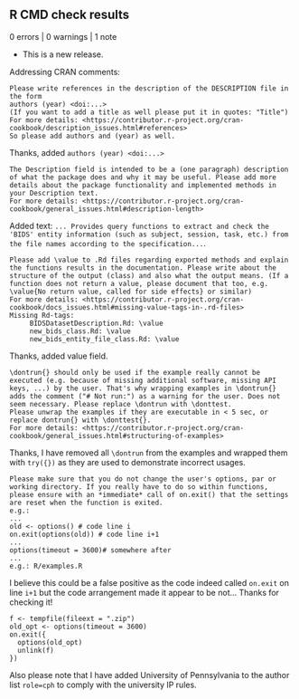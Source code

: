 ## R CMD check results

0 errors | 0 warnings | 1 note

* This is a new release.

Addressing CRAN comments:

```
Please write references in the description of the DESCRIPTION file in the form
authors (year) <doi:...>
(If you want to add a title as well please put it in quotes: "Title")
For more details: <https://contributor.r-project.org/cran-cookbook/description_issues.html#references>
So please add authors and (year) as well.
```

Thanks, added `authors (year) <doi:...>`


```
The Description field is intended to be a (one paragraph) description of what the package does and why it may be useful. Please add more details about the package functionality and implemented methods in your Description text.
For more details: <https://contributor.r-project.org/cran-cookbook/general_issues.html#description-length>
```

Added text: `... Provides query functions to extract and check the 'BIDS' entity information (such as subject, session, task, etc.) from the file names according to the specification...`. 

```
Please add \value to .Rd files regarding exported methods and explain the functions results in the documentation. Please write about the structure of the output (class) and also what the output means. (If a function does not return a value, please document that too, e.g. \value{No return value, called for side effects} or similar)
For more details: <https://contributor.r-project.org/cran-cookbook/docs_issues.html#missing-value-tags-in-.rd-files>
Missing Rd-tags:
     BIDSDatasetDescription.Rd: \value
     new_bids_class.Rd: \value
     new_bids_entity_file_class.Rd: \value
```

Thanks, added value field.


```
\dontrun{} should only be used if the example really cannot be executed (e.g. because of missing additional software, missing API keys, ...) by the user. That's why wrapping examples in \dontrun{} adds the comment ("# Not run:") as a warning for the user. Does not seem necessary. Please replace \dontrun with \donttest.
Please unwrap the examples if they are executable in < 5 sec, or replace dontrun{} with \donttest{}.
For more details: <https://contributor.r-project.org/cran-cookbook/general_issues.html#structuring-of-examples>
```

Thanks, I have removed all `\dontrun` from the examples and wrapped them with `try({})` as they are used to demonstrate incorrect usages.


```
Please make sure that you do not change the user's options, par or working directory. If you really have to do so within functions, please ensure with an *immediate* call of on.exit() that the settings are reset when the function is exited.
e.g.:
...
old <- options() # code line i
on.exit(options(old)) # code line i+1
...
options(timeout = 3600)# somewhere after
...
e.g.: R/examples.R
```

I believe this could be a false positive as the code indeed called `on.exit` on line `i+1` but the code arrangement made it appear to be not... Thanks for checking it!

```
f <- tempfile(fileext = ".zip")
old_opt <- options(timeout = 3600)
on.exit({
  options(old_opt)
  unlink(f)
})
```


Also please note that I have added University of Pennsylvania to the author list `role=cph` to comply with the university IP rules.

